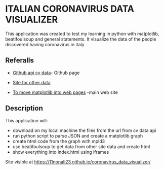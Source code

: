 # ITALIAN CORONAVIRUS DATA VISUALIZER

This application was created to test my learning in python with matplotlib, beatifoulsoup and general statements. It visualize the data of the people discovered having coronavirus in italy

## Referalls

* [Github api cv data](https://github.com/ExpDev07/coronavirus-tracker-api)- Github page

* [Site for other data](https://lab24.ilsole24ore.com/coronavirus/)

* [To move matplotlib into web pages](https://mpld3.github.io/) -main web site

## Description

This application will:

* download on my local machine the files from the url from cv data api
* run python script to parse JSON and create a matplotlib graph
* create html code from the graph with mpld3
* use beatifoulsoup to get data from other site data and create html
* show everything into index.html using iframes
    
    
Site visible at https://11nonali23.github.io/coronavirus_data_visualizer/
